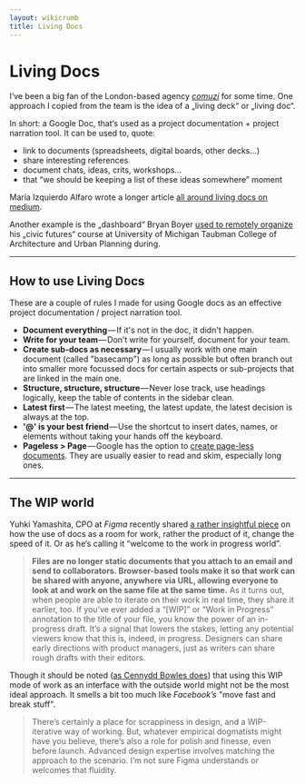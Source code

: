 ```yaml
---
layout: wikicrumb
title: Living Docs
---
```

# Living Docs
I‘ve been a big fan of the London-based agency [_comuzi_](https://www.comuzi.xyz/) for some time. One approach I copied from the team is the idea of a „living deck“ or „living doc“.

In short: a Google Doc, that‘s used as a project documentation + project narration tool. It can be used to, quote:

- link to documents (spreadsheets, digital boards, other decks…)
- share interesting references
- document chats, ideas, crits, workshops…
- that “we should be keeping a list of these ideas somewhere” moment

María Izquierdo Alfaro wrote a longer article [all around living docs on medium](https://medium.com/@mariaizquierdo/documenting-work-to-tell-stories-b27da7f3ce96).

Another example is the „dashboard“ Bryan Boyer [used to remotely organize](https://medium.com/@bryan/remote-control-architecture-remotely-march-2020-b33e62dbc51) his „civic futures“ course at University of Michigan Taubman College of Architecture and Urban Planning during.

---

## How to use Living Docs

These are a couple of rules I made for using Google docs as an effective project documentation / project narration tool.

- **Document everything** — If it's not in the doc, it didn't happen.
- **Write for your team** — Don’t write for yourself, document for your team.
- **Create sub-docs as necessary** — I usually work with one main document (called "basecamp") as long as possible but often branch out into smaller more focussed docs for certain aspects or sub-projects that are linked in the main one.
- **Structure, structure, structure** — Never lose track, use headings logically, keep the table of contents in the sidebar clean.
- **Latest first** — The latest meeting, the latest update, the latest decision is always at the top.
- **'@' is your best friend** — Use the shortcut to insert dates, names, or elements without taking your hands off the keyboard.
- **Pageless > Page** — Google has the option to [create page-less documents](https://support.google.com/docs/answer/11528737). They are usually easier to read and skim, especially long ones.

---
## The WIP world

Yuhki Yamashita, CPO at *Figma* recently shared [a rather insightful piece](https://www.figma.com/blog/welcome-to-the-wip/) on how the use of docs as a room for work, rather the product of it, change the speed of it. Or as he‘s calling it “welcome to the work in progress world”.

> **Files are no longer static documents that you attach to an email and send to collaborators. Browser-based tools make it so that work can be shared with anyone, anywhere via URL, allowing everyone to look at and work on the same file at the same time.** As it turns out, when people are able to iterate on their work in real time, they share it earlier, too. If you’ve ever added a “[WIP]” or “Work in Progress” annotation to the title of your file, you know the power of an in-progress draft. It’s a signal that lowers the stakes, letting any potential viewers know that this is, indeed, in progress. Designers can share early directions with product managers, just as writers can share rough drafts with their editors.

Though it should be noted ([as Cennydd Bowles does](https://cennydd.com/writing/a-three-line-wip)) that using this WIP mode of work as an interface with the outside world might not be the most ideal approach. It smells a bit too much like *Facebook’s* "move fast and break stuff".

> There’s certainly a place for scrappiness in design, and a WIP-iterative way of working. But, whatever empirical dogmatists might have you believe, there’s also a role for polish and finesse, even before launch. Advanced design expertise involves matching the approach to the scenario. I’m not sure Figma understands or welcomes that fluidity.